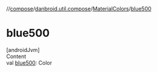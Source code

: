 //[compose](../../../index.md)/[danbroid.util.compose](../index.md)/[MaterialColors](index.md)/[blue500](blue500.md)



# blue500  
[androidJvm]  
Content  
val [blue500](blue500.md): Color  



